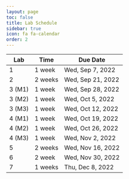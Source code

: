 ```yaml
---
layout: page
toc: false
title: Lab Schedule
sidebar: true
icon: fa fa-calendar
order: 2
---
```



| Lab           | Time      |   Due Date          |
|---------------|-----------|---------------------|
|1              | 1 week    | Wed, Sep 7, 2022  |
|2              | 2 weeks   | Wed, Sep 21, 2022 |
|3 (M1)         | 1 week    | Wed, Sep 28, 2022 |
|3 (M2)         | 1 week    | Wed, Oct 5, 2022  |
|3 (M3)         | 1 week    | Wed, Oct 12, 2022 |
|4 (M1)         | 1 week    | Wed, Oct 19, 2022 |
|4 (M2)         | 1 week    | Wed, Oct 26, 2022 |
|4 (M3)         | 1 week    | Wed, Nov 2, 2022  | 
|5              | 2 weeks   | Wed, Nov 16, 2022 |
|6              | 2 week    | Wed, Nov 30, 2022 |
|7              | 1 weeks   | Thu, Dec 8, 2022  |
